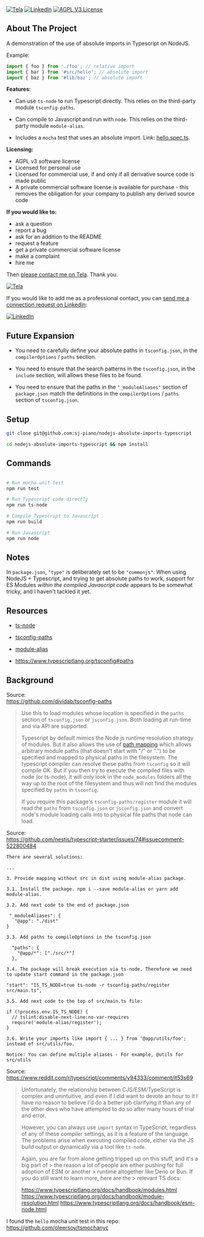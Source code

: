 <!-- PROJECT SHIELDS -->
<!--
*** We use markdown "reference style" links for readability.
*** Reference links are enclosed in brackets [ ] instead of parentheses ( ).
*** See the bottom of this document for the declaration of the reference variables
*** for contributors-url, forks-url, etc. This is an optional, concise syntax you may use.
*** https://www.markdownguide.org/basic-syntax/#reference-style-links
-->
[![Tela][tela-shield]][tela-url]
[![LinkedIn][linkedin-shield]][linkedin-url]
[![AGPL V3 License][license-shield]][license-url]




## About The Project


A demonstration of the use of absolute imports in Typescript on NodeJS.


Example:

```typescript
import { foo } from './foo'; // relative import
import { bar } from '#src/hello'; // absolute import
import { baz } from '#lib/baz'; // absolute import
```


**Features:**

- Can use `ts-node` to run Typescript directly. This relies on the third-party module `tsconfig-paths`.

- Can compile to Javascript and run with `node`. This relies on the third-party module `module-alias`.

- Includes a `mocha` test that uses an absolute import. Link: [hello.spec.ts](src/hello/hello.spec.ts).


**Licensing:**
- AGPL v3 software license
- Licensed for personal use
- Licensed for commercial use, if and only if all derivative source code is made public
- A private commercial software license is available for purchase - this removes the obligation for your company to publish any derived source code


**If you would like to:**
- ask a question
- report a bug
- ask for an addition to the README
- request a feature
- get a private commercial software license
- make a complaint
- hire me

Then [please contact me on Tela](https://www.tela.app/magic/stjohn_piano/a852c8). Thank you.

[![Tela][tela-shield]][tela-url]

If you would like to add me as a professional contact, you can [send me a connection request on LinkedIn](https://www.linkedin.com/in/stjohnpiano):

[![LinkedIn][linkedin-shield]][linkedin-url]




## Future Expansion

- You need to carefully define your absolute paths in `tsconfig.json`, in the `compilerOptions` / `paths` section.

- You need to ensure that the search patterns in the `tsconfig.json`, in the `include` section, will allows these files to be found.

- You need to ensure that the paths in the `"_moduleAliases"` section of `package.json` match the definitions in the `compilerOptions` / `paths` section of `tsconfig.json`.




## Setup


```bash
git clone git@github.com:sj-piano/nodejs-absolute-imports-typescript

cd nodejs-absolute-imports-typescript && npm install
```




## Commands


```bash

# Run mocha unit test
npm run test

# Run Typescript code directly
npm run ts-node

# Compile Typescript to Javascript
npm run build

# Run Javascript
npm run node
```




## Notes


In `package.json`, `"type"` is deliberately set to be `"commonjs"`. When using NodeJS + Typescript, and trying to get absolute paths to work, support for ES Modules _within the compiled Javascript code_ appears to be somewhat tricky, and I haven't tackled it yet.




## Resources


- [ts-node](https://github.com/TypeStrong/ts-node)

- [tsconfig-paths](https://github.com/dividab/tsconfig-paths)

- [module-alias](https://github.com/ilearnio/module-alias)

- https://www.typescriptlang.org/tsconfig#paths




## Background


Source:  
https://github.com/dividab/tsconfig-paths


> Use this to load modules whose location is specified in the `paths` section of `tsconfig.json` or `jsconfig.json`. Both loading at run-time and via API are supported.
>
> Typescript by default mimics the Node.js runtime resolution strategy of modules. But it also allows the use of [path mapping](https://www.typescriptlang.org/docs/handbook/module-resolution.html) which allows arbitrary module paths (that doesn't start with "/" or ".") to be specified and mapped to physical paths in the filesystem. The typescript compiler can resolve these paths from `tsconfig` so it will compile OK. But if you then try to execute the compiled files with node (or ts-node), it will only look in the `node_modules` folders all the way up to the root of the filesystem and thus will not find the modules specified by `paths` in `tsconfig`.
>
> If you require this package's `tsconfig-paths/register` module it will read the `paths` from `tsconfig.json` or `jsconfig.json` and convert node's module loading calls into to physical file paths that node can load.




Source:  
https://github.com/nestjs/typescript-starter/issues/74#issuecomment-522800484


```
There are several solutions:

...

3. Provide mapping without src in dist using module-alias package.

3.1. Install the package. npm i --save module-alias or yarn add module-alias.

3.2. Add next code to the end of package.json

 "_moduleAliases": {
   "@app": "./dist"
}

3.3. Add paths to compileOptions in the tsconfig.json

  "paths": {
    "@app/*": ["./src/*"]
  },

3.4. The package will break execution via ts-node. Therefore we need to update start command in the package.json

"start": "IS_TS_NODE=true ts-node -r tsconfig-paths/register src/main.ts",

3.5. Add next code to the top of src/main.ts file:

if (!process.env.IS_TS_NODE) {
  // tslint:disable-next-line:no-var-requires
  require('module-alias/register');
}

3.6. Write your imports like import { ... } from '@app/utils/foo'; instead of src/utils/foo.

Notice: You can define multiple aliases - For example, @utils for src/utils
```



Source:  
https://www.reddit.com/r/typescript/comments/y94333/comment/it53s69

> Unfortunately, the relationship between CJS/ESM/TypeScript is complex and unintuitive, and even if I did want to devote an hour to it I have no reason to believe I'd do a better job clarifying it than any of the other devs who have attempted to do so after many hours of trial and error.
> 
> However, you can always use `import` syntax in TypeScript, regardless of any of these compiler settings, as it is a feature of the language. The problems arise when executing compiled code, either via the JS build output or dynamically via a tool like `ts-node`.
> 
> Again, you are far from alone getting tripped up on this stuff, and it's a big part of > the reason a lot of people are either pushing for full adoption of ESM or another > runtime altogether like Deno or Bun. If you do still want to learn more, here are the > relevant TS docs:
> 
> https://www.typescriptlang.org/docs/handbook/modules.html
> https://www.typescriptlang.org/docs/handbook/module-resolution.html
> https://www.typescriptlang.org/docs/handbook/esm-node.html




I found the `hello` mocha unit test in this repo:
https://github.com/oleersoy/tsmochanyc




<!-- MARKDOWN LINKS & IMAGES -->
<!-- https://www.markdownguide.org/basic-syntax/#reference-style-links -->
[license-shield]: https://img.shields.io/github/license/sj-piano/eth-contract-hello-world-javascript.svg?style=for-the-badge
[license-url]: https://github.com/sj-piano/eth-contract-hello-world-javascript/blob/main/LICENSE.txt
[linkedin-shield]: https://img.shields.io/badge/LinkedIn-StJohn_Piano-blue.svg?style=for-the-badge&logo=linkedin
[linkedin-url]: https://linkedin.com/in/stjohnpiano
[tela-shield]: https://img.shields.io/badge/Tela-StJohn_Piano-blue?style=for-the-badge
[tela-url]: https://www.tela.app/magic/stjohn_piano/a852c8
